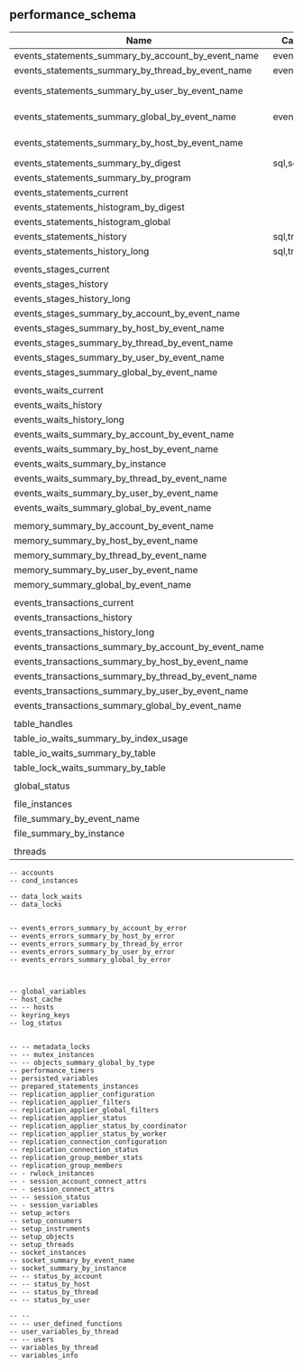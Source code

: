 ## performance_schema

| Name                                                 | Categories      | Description                                            | Used? |
| ---------------------------------------------------- | --------------- | ------------------------------------------------------ | ----- |
| events_statements_summary_by_account_by_event_name   | event,user,host |                                                        | YES   |
| events_statements_summary_by_thread_by_event_name    | event,thread    | join threads                                           | YES   |
| events_statements_summary_by_user_by_event_name      |                 | use events_statements_summary_by_account_by_event_name | NO    |
| events_statements_summary_global_by_event_name       | event           | use events_statements_summary_by_account_by_event_name | NO    |
| events_statements_summary_by_host_by_event_name      |                 | use events_statements_summary_by_account_by_event_name | NO    |
| events_statements_summary_by_digest                  | sql,schema      |                                                        | YES   |
| events_statements_summary_by_program                 |                 |                                                        | ?     |
| events_statements_current                            |                 |                                                        | NO    |
| events_statements_histogram_by_digest                |                 |                                                        | YES   |
| events_statements_histogram_global                   |                 |                                                        |       |
| events_statements_history                            | sql,tread,event |                                                        | NO    |
| events_statements_history_long                       | sql,tread,event |                                                        | NO    |
|                                                      |                 |                                                        |       |
| events_stages_current                                |                 |                                                        | NO    |
| events_stages_history                                |                 |                                                        | NO    |
| events_stages_history_long                           |                 |                                                        | NO    |
| events_stages_summary_by_account_by_event_name       |                 |                                                        | NO    |
| events_stages_summary_by_host_by_event_name          |                 |                                                        | NO    |
| events_stages_summary_by_thread_by_event_name        |                 |                                                        | NO    |
| events_stages_summary_by_user_by_event_name          |                 |                                                        | NO    |
| events_stages_summary_global_by_event_name           |                 |                                                        | NO    |
|                                                      |                 |                                                        |       |
| events_waits_current                                 |                 |                                                        |       |
| events_waits_history                                 |                 |                                                        |       |
| events_waits_history_long                            |                 |                                                        |       |
| events_waits_summary_by_account_by_event_name        |                 |                                                        |       |
| events_waits_summary_by_host_by_event_name           |                 |                                                        |       |
| events_waits_summary_by_instance                     |                 |                                                        |       |
| events_waits_summary_by_thread_by_event_name         |                 |                                                        |       |
| events_waits_summary_by_user_by_event_name           |                 |                                                        |       |
| events_waits_summary_global_by_event_name            |                 |                                                        |       |
|                                                      |                 |                                                        |       |
| memory_summary_by_account_by_event_name              |                 |                                                        |       |
| memory_summary_by_host_by_event_name                 |                 |                                                        |       |
| memory_summary_by_thread_by_event_name               |                 |                                                        |       |
| memory_summary_by_user_by_event_name                 |                 |                                                        |       |
| memory_summary_global_by_event_name                  |                 |                                                        |       |
|                                                      |                 |                                                        |       |
| events_transactions_current                          |                 |                                                        |       |
| events_transactions_history                          |                 |                                                        |       |
| events_transactions_history_long                     |                 |                                                        |       |
| events_transactions_summary_by_account_by_event_name |                 |                                                        |       |
| events_transactions_summary_by_host_by_event_name    |                 |                                                        |       |
| events_transactions_summary_by_thread_by_event_name  |                 |                                                        |       |
| events_transactions_summary_by_user_by_event_name    |                 |                                                        |       |
| events_transactions_summary_global_by_event_name     |                 |                                                        |       |
|                                                      |                 |                                                        |       |
| table_handles                                        |                 |                                                        |       |
| table_io_waits_summary_by_index_usage                |                 |                                                        |       |
| table_io_waits_summary_by_table                      |                 |                                                        |       |
| table_lock_waits_summary_by_table                    |                 |                                                        |       |
|                                                      |                 |                                                        |       |
| global_status                                        |                 |                                                        |       |
|                                                      |                 |                                                        |       |
| file_instances                                       |                 |                                                        |       |
| file_summary_by_event_name                           |                 |                                                        |       |
| file_summary_by_instance                             |                 |                                                        |       |
|                                                      |                 |                                                        |       |
| threads                                              |                 |                                                        |       |

```
-- accounts
-- cond_instances

-- data_lock_waits
-- data_locks


-- events_errors_summary_by_account_by_error
-- events_errors_summary_by_host_by_error
-- events_errors_summary_by_thread_by_error
-- events_errors_summary_by_user_by_error
-- events_errors_summary_global_by_error

 

-- global_variables
-- host_cache
-- -- hosts
-- keyring_keys
-- log_status


-- -- metadata_locks
-- -- mutex_instances
-- -- objects_summary_global_by_type
-- performance_timers
-- persisted_variables
-- prepared_statements_instances
-- replication_applier_configuration
-- replication_applier_filters
-- replication_applier_global_filters
-- replication_applier_status
-- replication_applier_status_by_coordinator
-- replication_applier_status_by_worker
-- replication_connection_configuration
-- replication_connection_status
-- replication_group_member_stats
-- replication_group_members
-- - rwlock_instances
-- - session_account_connect_attrs
-- - session_connect_attrs
-- -- session_status
-- - session_variables
-- setup_actors
-- setup_consumers
-- setup_instruments
-- setup_objects
-- setup_threads
-- socket_instances
-- socket_summary_by_event_name
-- socket_summary_by_instance
-- -- status_by_account
-- -- status_by_host
-- -- status_by_thread
-- -- status_by_user

-- -- 
-- -- user_defined_functions
-- user_variables_by_thread
-- -- users
-- variables_by_thread
-- variables_info
```